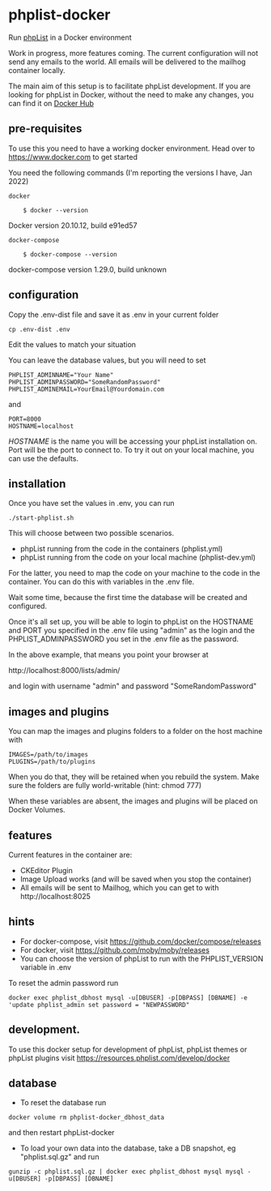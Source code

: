 # phplist-docker

Run [phpList](www.phplist.org) in a Docker environment

Work in progress, more features coming. The current configuration will not send any emails to the world. All emails will be delivered to the mailhog container locally.

The main aim of this setup is to facilitate phpList development. If you are looking for 
phpList in Docker, without the need to make any changes, you can find it on [Docker Hub](https://hub.docker.com/repository/docker/phplist/phplist_)

## pre-requisites

To use this you need to have a working docker environment. 
Head over to https://www.docker.com to get started

You need the following commands (I'm reporting the versions I have, Jan 2022)
    
    docker
    
        $ docker --version
Docker version 20.10.12, build e91ed57

    docker-compose 
    
        $ docker-compose --version
docker-compose version 1.29.0, build unknown

## configuration 

Copy the .env-dist file and save it as .env in your current folder

    cp .env-dist .env
   
Edit the values to match your situation

You can leave the database values, but you will need to set
    
    PHPLIST_ADMINNAME="Your Name"
    PHPLIST_ADMINPASSWORD="SomeRandomPassword"
    PHPLIST_ADMINEMAIL=YourEmail@Yourdomain.com
    
and
    
    PORT=8000
    HOSTNAME=localhost
    
*HOSTNAME* is the name you will be accessing your phpList installation on. Port will be
the port to connect to. To try it out on your local machine, you can use the defaults.

## installation

Once you have set the values in .env, you can run

    ./start-phplist.sh

This will choose between two possible scenarios. 
- phpList running from the code in the containers (phplist.yml)
- phpList running from the code on your local machine (phplist-dev.yml)

For the latter, you need to map the code on your machine to the code in the container. You can do this with variables in the .env file.
    
Wait some time, because the first time the database will be created and configured.

Once it's all set up, you will be able to login to phpList on the HOSTNAME and PORT 
you specified in the .env file using "admin" as the login and the PHPLIST_ADMINPASSWORD
you set in the .env file as the password.

In the above example, that means you point your browser at

http://localhost:8000/lists/admin/

and login with username "admin" and password "SomeRandomPassword"


## images and plugins

You can map the images and plugins folders to a folder on the host machine with

    IMAGES=/path/to/images
    PLUGINS=/path/to/plugins

When you do that, they will be retained when you rebuild the system. Make sure the folders are fully world-writable (hint: chmod 777)

When these variables are absent, the images and plugins will be placed on Docker Volumes. 

## features

Current features in the container are:

- CKEditor Plugin
- Image Upload works (and will be saved when you stop the container)
- All emails will be sent to Mailhog, which you can get to with http://localhost:8025

## hints

* For docker-compose, visit https://github.com/docker/compose/releases
* For docker, visit https://github.com/moby/moby/releases
* You can choose the version of phpList to run with the PHPLIST_VERSION variable in .env

To reset the admin password run

``docker exec phplist_dbhost mysql -u[DBUSER] -p[DBPASS] [DBNAME] -e 'update phplist_admin set password = "NEWPASSWORD"``


## development.

To use this docker setup for development of phpList, phpList themes or phpList plugins visit https://resources.phplist.com/develop/docker


## database

* To reset the database run

```docker system prune -f
docker volume rm phplist-docker_dbhost_data
```

and then restart phpList-docker

* To load your own data into the database, take a DB snapshot, eg "phplist.sql.gz" and run

```gunzip -c phplist.sql.gz | docker exec phplist_dbhost mysql mysql -u[DBUSER] -p[DBPASS] [DBNAME]```